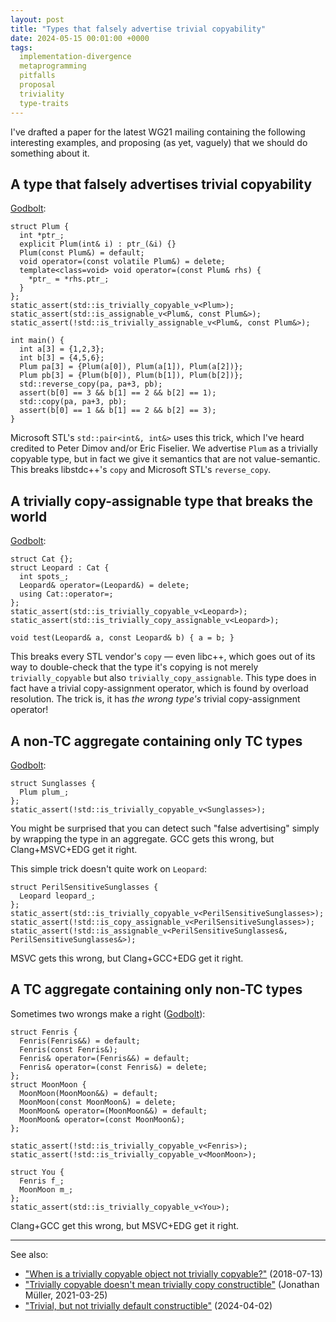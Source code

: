 ```yaml
---
layout: post
title: "Types that falsely advertise trivial copyability"
date: 2024-05-15 00:01:00 +0000
tags:
  implementation-divergence
  metaprogramming
  pitfalls
  proposal
  triviality
  type-traits
---
```


I've drafted a paper for the latest WG21 mailing containing the following interesting examples,
and proposing (as yet, vaguely) that we should do something about it.


## A type that falsely advertises trivial copyability

[Godbolt](https://godbolt.org/z/3o5az3vbh):

    struct Plum {
      int *ptr_;
      explicit Plum(int& i) : ptr_(&i) {}
      Plum(const Plum&) = default;
      void operator=(const volatile Plum&) = delete;
      template<class=void> void operator=(const Plum& rhs) {
        *ptr_ = *rhs.ptr_;
      }
    };
    static_assert(std::is_trivially_copyable_v<Plum>);
    static_assert(std::is_assignable_v<Plum&, const Plum&>);
    static_assert(!std::is_trivially_assignable_v<Plum&, const Plum&>);

    int main() {
      int a[3] = {1,2,3};
      int b[3] = {4,5,6};
      Plum pa[3] = {Plum(a[0]), Plum(a[1]), Plum(a[2])};
      Plum pb[3] = {Plum(b[0]), Plum(b[1]), Plum(b[2])};
      std::reverse_copy(pa, pa+3, pb);
      assert(b[0] == 3 && b[1] == 2 && b[2] == 1);
      std::copy(pa, pa+3, pb);
      assert(b[0] == 1 && b[1] == 2 && b[2] == 3);
    }

Microsoft STL's `std::pair<int&, int&>` uses this trick, which I've heard credited to
Peter Dimov and/or Eric Fiselier. We advertise `Plum` as a trivially copyable type,
but in fact we give it semantics that are not value-semantic. This breaks libstdc++'s `copy`
and Microsoft STL's `reverse_copy`.

## A trivially copy-assignable type that breaks the world

[Godbolt](https://godbolt.org/z/1EjKoqErT):

    struct Cat {};
    struct Leopard : Cat {
      int spots_;
      Leopard& operator=(Leopard&) = delete;
      using Cat::operator=;
    };
    static_assert(std::is_trivially_copyable_v<Leopard>);
    static_assert(std::is_trivially_copy_assignable_v<Leopard>);

    void test(Leopard& a, const Leopard& b) { a = b; }

This breaks every STL vendor's `copy` — even libc++, which goes out of its way to double-check
that the type it's copying is not merely `trivially_copyable` but also `trivially_copy_assignable`.
This type does in fact have a trivial copy-assignment operator, which is found by overload resolution.
The trick is, it has _the wrong type's_ trivial copy-assignment operator!


## A non-TC aggregate containing only TC types

[Godbolt](https://godbolt.org/z/7chzjWM1j):

    struct Sunglasses {
      Plum plum_;
    };
    static_assert(!std::is_trivially_copyable_v<Sunglasses>);

You might be surprised that you can detect such "false advertising" simply by wrapping
the type in an aggregate. GCC gets this wrong, but Clang+MSVC+EDG get it right.

This simple trick doesn't quite work on `Leopard`:

    struct PerilSensitiveSunglasses {
      Leopard leopard_;
    };
    static_assert(std::is_trivially_copyable_v<PerilSensitiveSunglasses>);
    static_assert(!std::is_copy_assignable_v<PerilSensitiveSunglasses>);
    static_assert(!std::is_assignable_v<PerilSensitiveSunglasses&, PerilSensitiveSunglasses&>);

MSVC gets this wrong, but Clang+GCC+EDG get it right.


## A TC aggregate containing only non-TC types

Sometimes two wrongs make a right ([Godbolt](https://godbolt.org/z/e8MoPnWdr)):

    struct Fenris {
      Fenris(Fenris&&) = default;
      Fenris(const Fenris&);
      Fenris& operator=(Fenris&&) = default;
      Fenris& operator=(const Fenris&) = delete;
    };
    struct MoonMoon {
      MoonMoon(MoonMoon&&) = default;
      MoonMoon(const MoonMoon&) = delete;
      MoonMoon& operator=(MoonMoon&&) = default;
      MoonMoon& operator=(const MoonMoon&);
    };

    static_assert(!std::is_trivially_copyable_v<Fenris>);
    static_assert(!std::is_trivially_copyable_v<MoonMoon>);

    struct You {
      Fenris f_;
      MoonMoon m_;
    };
    static_assert(std::is_trivially_copyable_v<You>);

Clang+GCC get this wrong, but MSVC+EDG get it right.

---

See also:

* ["When is a trivially copyable object not trivially copyable?"](/blog/2018/07/13/trivially-copyable-corner-cases/) (2018-07-13)
* ["Trivially copyable doesn't mean trivially copy constructible"](https://www.foonathan.net/2021/03/trivially-copyable/) (Jonathan Müller, 2021-03-25)
* ["Trivial, but not trivially default constructible"](/blog/2024/04/02/trivial-but-not-default-constructible/) (2024-04-02)
